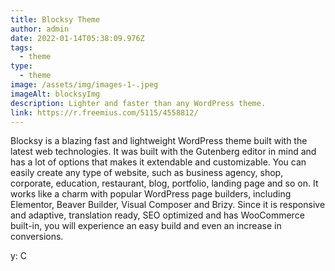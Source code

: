 ```yaml
---
title: Blocksy Theme
author: admin
date: 2022-01-14T05:38:09.976Z
tags:
  - theme
type:
  - theme
image: /assets/img/images-1-.jpeg
imageAlt: blocksyImg
description: Lighter and faster than any WordPress theme.
link: https://r.freemius.com/5115/4558812/
---
```

Blocksy is a blazing fast and lightweight WordPress theme built with the latest web technologies. It was built with the Gutenberg editor in mind and has a lot of options that makes it extendable and customizable. You can easily create any type of website, such as business agency, shop, corporate, education, restaurant, blog, portfolio, landing page and so on. It works like a charm with popular WordPress page builders, including Elementor, Beaver Builder, Visual Composer and Brizy. Since it is responsive and adaptive, translation ready, SEO optimized and has WooCommerce built-in, you will experience an easy build and even an increase in conversions. 

y: C